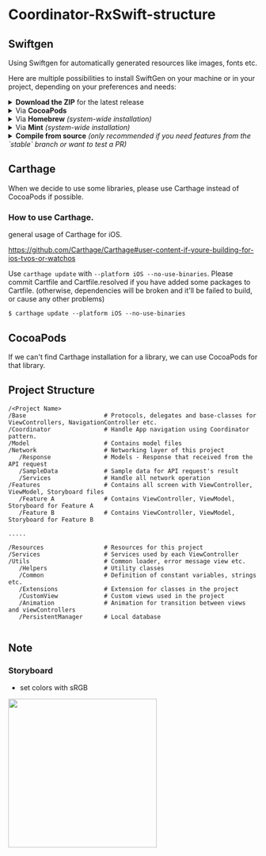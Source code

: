 # Coordinator-RxSwift-structure
## Swiftgen
Using Swiftgen for automatically generated resources like images, fonts etc.

Here are multiple possibilities to install SwiftGen on your machine or in your project, depending on your preferences and needs:

<details>
<summary><strong>Download the ZIP</strong> for the latest release</summary>

* [Go to the GitHub page for the latest release](https://github.com/SwiftGen/SwiftGen/releases/latest)
* Download the `swiftgen-x.y.z.zip` file associated with that release
* Extract the content of the zip archive in your project directory

We recommend that you **unarchive the ZIP inside your project directory** and **commit its content** to git. This way, **all coworkers will use the same version of SwiftGen for this project**.

If you unarchived the ZIP file in a folder e.g. called `swiftgen` at the root of your project directory, you can then invoke SwiftGen in your Script Build Phase using:

```sh
"${PROJECT_DIR}/swiftgen/bin/swiftgen" …
```

---
</details>
<details>
<summary>Via <strong>CocoaPods</strong></summary>

If you're using CocoaPods, simply add `pod 'SwiftGen', '~> 6.0'` to your `Podfile`.

Then execute `pod install --repo-update` (or `pod update SwiftGen` if you want to update an existing SwiftGen installation) to download and install the `SwiftGen` binaries and dependencies in `Pods/SwiftGen/bin/swiftgen` next to your project.

Given that you can specify an exact version for `SwiftGen` in your `Podfile`, this allows you to ensure **all coworkers will use the same version of SwiftGen for this project**.

You can then invoke SwiftGen in your Script Build Phase using:

```sh
if [[ -f "${PODS_ROOT}/SwiftGen/bin/swiftgen" ]]; then
  "${PODS_ROOT}/SwiftGen/bin/swiftgen" …
else
  echo "warning: SwiftGen is not installed. Run 'pod install --repo-update' to install it."
fi
```

> Similarly, be sure to use `Pods/SwiftGen/bin/swiftgen` instead of just `swiftgen` where we mention commands with `swiftgen` in the rest of the documentation.

_Note: SwiftGen isn't really a pod, as it's not a library your code will depend on at runtime; so the installation via CocoaPods is just a trick that installs the SwiftGen binaries in the Pods/ folder, but you won't see any swift files in the Pods/SwiftGen group in your Xcode's Pods.xcodeproj. That's normal; the SwiftGen binary is still present in that folder in the Finder._

---
</details>
<details>
<summary>Via <strong>Homebrew</strong> <em>(system-wide installation)</em></summary>

To install SwiftGen via [Homebrew](http://brew.sh), simply use:

```sh
$ brew update
$ brew install swiftgen
```

This will install SwiftGen **system-wide**. The same version of SwiftGen will be used for all projects on that machine, and you should make sure all your coworkers have the same version of SwiftGen installed on their machine too.

You can then invoke `swiftgen` directly in your Script Build Phase (as it will be in your `$PATH` already):

```sh
swiftgen … 
```

---
</details>
<details>
<summary>Via <strong>Mint</strong> <em>(system-wide installation)</em></summary>

> ❗️SwiftGen 6.0 or higher only.

To install SwiftGen via [Mint](https://github.com/yonaskolb/Mint), simply use:

```sh
$ mint install SwiftGen/SwiftGen
```
---
</details>
<details>
<summary><strong>Compile from source</strong> <em>(only recommended if you need features from the `stable` branch or want to test a PR)</em></summary>

This solution is when you want to build and install the latest version from `stable` and have access to features which might not have been released yet.

* If you have `homebrew` installed, you can use the following command to build and install the latest commit:

```sh
brew install swiftgen --HEAD
```

* Alternatively, you can clone the repository and use `rake cli:install` to build the tool and install it from any branch, which could be useful to test SwiftGen in a fork or a Pull Request branch.

Some Ruby tools are used in the build process, and the system Ruby works well if you are running a recent macOS.  However, if you are using `rbenv` you can run `rbenv install` to make sure you have a matching version of Ruby installed.  

Then install the Ruby Gems:

```sh
# Install bundle if it isn't installed
gem install bundle
# Install the Ruby gems from Gemfile
bundle install
```

You can now install to the default locations (no parameter) or to custom locations:

```sh
# Binary is installed in `./build/swiftgen/bin`, frameworks in `./build/swiftgen/lib` and templates in `./build/swiftgen/templates`
$ rake cli:install
# - OR -
# Binary will be installed in `~/swiftgen/bin`, frameworks in `~/swiftgen/fmk` and templates in `~/swiftgen/tpl`
$ rake cli:install[~/swiftgen/bin,~/swiftgen/fmk,~/swiftgen/tpl]
```

You can then invoke SwiftGen using the path to the binary where you installed it:

```sh
~/swiftgen/bin/swiftgen …
```

Or add the path to the `bin` folder to your `$PATH` and invoke `swiftgen` directly.

---
</details>

## Carthage

When we decide to use some libraries, please use Carthage instead of CocoaPods if possible.

### How to use Carthage.

general usage of Carthage for iOS.

https://github.com/Carthage/Carthage#user-content-if-youre-building-for-ios-tvos-or-watchos

Use `carthage update` with `--platform iOS --no-use-binaries`. Please commit Cartfile and Cartfile.resolved if you have added some packages to Cartfile. (otherwise, dependencies will be broken and it'll be failed to build, or cause any other problems)

```
$ carthage update --platform iOS --no-use-binaries
```

## CocoaPods

If we can't find Carthage installation for a library, we can use CocoaPods for that library. 

## Project Structure
```
/<Project Name>
/Base                      # Protocols, delegates and base-classes for ViewControllers, NavigationController etc. 
/Coordinator               # Handle App navigation using Coordinator pattern.
/Model                     # Contains model files 
/Network                   # Networking layer of this project
   /Response               # Models - Response that received from the API request
   /SampleData             # Sample data for API request's result
   /Services               # Handle all network operation
/Features                  # Contains all screen with ViewController, ViewModel, Storyboard files
   /Feature A              # Contains ViewController, ViewModel, Storyboard for Feature A
   /Feature B              # Contains ViewController, ViewModel, Storyboard for Feature B
  
.....

/Resources                 # Resources for this project
/Services                  # Services used by each ViewController
/Utils                     # Common loader, error message view etc.
   /Helpers                # Utility classes
   /Common                 # Definition of constant variables, strings etc. 
   /Extensions             # Extension for classes in the project
   /CustomView             # Custom views used in the project
   /Animation              # Animation for transition between views and viewControllers
   /PersistentManager      # Local database 
   
```

## Note

### Storyboard
* set colors with sRGB

<img src="https://user-images.githubusercontent.com/4714421/53492287-d65a4600-3adb-11e9-9a63-767d90556cb5.png" width="300">
